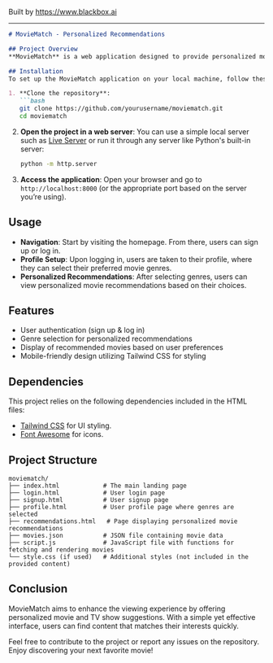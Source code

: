 
Built by https://www.blackbox.ai

---

```markdown
# MovieMatch - Personalized Recommendations

## Project Overview
**MovieMatch** is a web application designed to provide personalized movie and TV show recommendations based on users' unique tastes. By allowing users to create an account, log in, and select their preferred genres, MovieMatch retrieves and displays relevant suggestions, enhancing the discovery of new favorite films and series.

## Installation
To set up the MovieMatch application on your local machine, follow these steps:

1. **Clone the repository**:
   ```bash
   git clone https://github.com/yourusername/moviematch.git
   cd moviematch
   ```

2. **Open the project in a web server**:
   You can use a simple local server such as [Live Server](https://marketplace.visualstudio.com/items?itemName=ritwickdey.LiveServer) or run it through any server like Python's built-in server:
   ```bash
   python -m http.server
   ```

3. **Access the application**:
   Open your browser and go to `http://localhost:8000` (or the appropriate port based on the server you’re using).

## Usage
- **Navigation**: Start by visiting the homepage. From there, users can sign up or log in.
- **Profile Setup**: Upon logging in, users are taken to their profile, where they can select their preferred movie genres.
- **Personalized Recommendations**: After selecting genres, users can view personalized movie recommendations based on their choices.

## Features
- User authentication (sign up & log in)
- Genre selection for personalized recommendations
- Display of recommended movies based on user preferences
- Mobile-friendly design utilizing Tailwind CSS for styling

## Dependencies
This project relies on the following dependencies included in the HTML files:
- [Tailwind CSS](https://tailwindcss.com/) for UI styling.
- [Font Awesome](https://fontawesome.com/) for icons.

## Project Structure
```plaintext
moviematch/
├── index.html            # The main landing page
├── login.html            # User login page
├── signup.html           # User signup page
├── profile.html          # User profile page where genres are selected
├── recommendations.html   # Page displaying personalized movie recommendations
├── movies.json           # JSON file containing movie data
├── script.js             # JavaScript file with functions for fetching and rendering movies
└── style.css (if used)   # Additional styles (not included in the provided content)
```

## Conclusion
MovieMatch aims to enhance the viewing experience by offering personalized movie and TV show suggestions. With a simple yet effective interface, users can find content that matches their interests quickly.

Feel free to contribute to the project or report any issues on the repository. Enjoy discovering your next favorite movie!
```